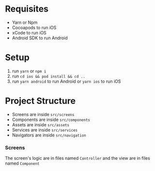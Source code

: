 # Requisites

* Yarn or Npm
* Cocoapods to run iOS
* xCode to run iOS
* Android SDK to run Android

# Setup

1. run `yarn` or `npm i`
2. run `cd ios && pod install && cd ..`
3. run `yarn android` to run Android or `yarn ios` to run iOS

# Project Structure

* Screens are inside `src/screens`
* Components are inside `src/components`
* Assets are inside `src/assets`
* Services are inside `src/services`
* Navigators are inside `src/navigation`

### Screens

The screen's logic are in files named `Controller` and the view are in files named `Component`
